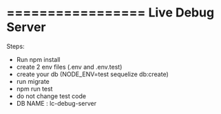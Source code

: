 =================
Live Debug Server
=================

Steps:

-   Run npm install
-   create 2 env files (.env and .env.test)
-   create your db (NODE_ENV=test sequelize db:create)
-   run migrate
-   npm run test
-   do not change test code
-   DB NAME : lc-debug-server
